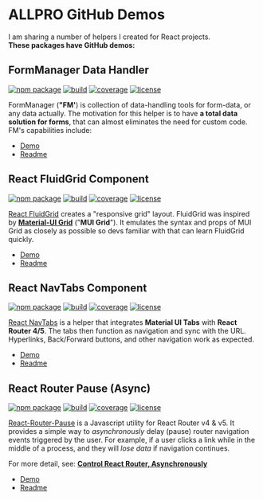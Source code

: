 # ALLPRO GitHub Demos

I am sharing a number of helpers I created for React projects.
<br>**These packages have GitHub demos:**


## FormManager Data Handler

[![npm package][fm-npm-badge]][fm-npm]
[![build][fm-build-badge]][fm-build]
[![coverage][fm-coveralls-badge]][fm-coveralls]
[![license][license-badge]][license]

FormManager (**"FM'**) is collection of data-handling tools for form-data, 
or any data actually.
The motivation for this helper is to have **a total data solution for forms**,
that can almost eliminates the need for custom code. 
FM's capabilities include:

- [Demo](https://allpro.github.io/form-manager/)
- [Readme](https://github.com/allpro/form-manager/blob/master/README.md)

[fm-npm-badge]: http://img.shields.io/npm/v/@allpro/form-manager.svg?style=flat-round
[fm-npm]: https://www.npmjs.com/package/@allpro/form-manager

[fm-build-badge]: https://travis-ci.org/allpro/form-manager.svg?branch=master
[fm-build]: https://travis-ci.org/allpro/form-manager

[fm-coveralls-badge]: https://coveralls.io/repos/github/allpro/form-manager/badge.svg?branch=master
[fm-coveralls]: https://coveralls.io/github/allpro/form-manager?branch=master


## React FluidGrid Component

[![npm package][fg-npm-badge]][fg-npm]
[![build][fg-build-badge]][fg-build]
[![coverage][fg-coveralls-badge]][fg-coveralls]
[![license][license-badge]][license]

[React FluidGrid](https://www.npmjs.com/package/@allpro/react-fluid-grid) 
creates a "responsive grid" layout.
FluidGrid was inspired by 
**[Material-UI Grid](https://material-ui.com/api/grid/)** ("**MUI Grid**").
It emulates the syntax and props of MUI Grid as closely as possible so devs 
familiar with that can learn FluidGrid quickly.

- [Demo](https://allpro.github.io/react-fluid-grid/)
- [Readme](https://github.com/allpro/react-fluid-grid/blob/master/README.md)

[fg-npm-badge]: http://img.shields.io/npm/v/@allpro/react-fluid-grid.svg?style=flat-round
[fg-npm]: https://www.npmjs.com/package/@allpro/react-fluid-grid

[fg-build-badge]: https://travis-ci.org/allpro/react-fluid-grid.svg?branch=master
[fg-build]: https://travis-ci.org/allpro/react-fluid-grid

[fg-coveralls-badge]: https://coveralls.io/repos/github/allpro/react-fluid-grid/badge.svg?branch=master
[fg-coveralls]: https://coveralls.io/github/allpro/react-fluid-grid?branch=master


## React NavTabs Component

[![npm package][nt-npm-badge]][nt-npm]
[![build][nt-build-badge]][nt-build]
[![coverage][nt-coveralls-badge]][nt-coveralls]
[![license][license-badge]][license]

[React NavTabs](https://www.npmjs.com/package/@allpro/react-nav-tabs) 
is a helper that integrates **Material UI Tabs** with **React Router 4/5**. 
The tabs then function as navigation and sync with the URL.
Hyperlinks, Back/Forward buttons, and other navigation work as expected.

- [Demo](https://allpro.github.io/react-nav-tabs/)
- [Readme](https://github.com/allpro/react-nav-tabs/blob/master/README.md)

[nt-npm-badge]: http://img.shields.io/npm/v/@allpro/react-nav-tabs.svg?style=flat-round
[nt-npm]: https://www.npmjs.com/package/@allpro/react-nav-tabs

[nt-build-badge]: https://travis-ci.org/allpro/react-nav-tabs.svg?branch=master
[nt-build]: https://travis-ci.org/allpro/react-nav-tabs

[nt-coveralls-badge]: https://coveralls.io/repos/github/allpro/react-nav-tabs/badge.svg?branch=master
[nt-coveralls]: https://coveralls.io/github/allpro/react-nav-tabs?branch=master


## React Router Pause (Async)

[![npm package][rrp-npm-badge]][rrp-npm]
[![build][rrp-build-badge]][rrp-build]
[![coverage][rrp-coveralls-badge]][rrp-coveralls]
[![license][license-badge]][license]


[React-Router-Pause](https://www.npmjs.com/package/@allpro/react-router-pause) 
is a Javascript utility for React Router v4 & v5.
It provides a simple way to _asynchronously_ delay (pause) 
router navigation events triggered by the user.
For example, if a user clicks a link while in the middle of a process,
and they will _lose data_ if navigation continues.

For more detail, see: 
**[Control React Router, Asynchronously](https://medium.com/@kevin.dalman/control-react-router-asynchronously-b5c0e88013ab)**

- [Demo](https://allpro.github.io/react-router-pause/)
- [Readme](https://github.com/allpro/react-router-pause/blob/master/README.md)

[rrp-npm-badge]: http://img.shields.io/npm/v/@allpro/react-router-pause.svg?style=flat-round
[rrp-npm]: https://www.npmjs.com/package/@allpro/react-router-pause

[rrp-build-badge]: https://travis-ci.org/allpro/react-router-pause.svg?branch=master
[rrp-build]: https://travis-ci.org/allpro/react-router-pause

[rrp-coveralls-badge]: https://coveralls.io/repos/github/allpro/react-router-pause/badge.svg?branch=master
[rrp-coveralls]: https://coveralls.io/github/allpro/react-router-pause?branch=master


##

[license-badge]: https://badgen.now.sh/badge/license/MIT/blue
[license]: https://github.com/allpro/react-fluid-grid/blob/master/LICENSE
